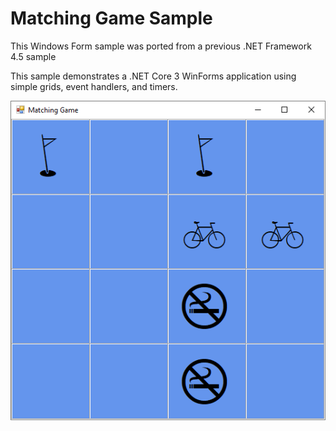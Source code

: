 # Matching Game Sample

This Windows Form sample was ported from a previous .NET Framework 4.5 sample

This sample demonstrates a .NET Core 3 WinForms application using simple grids, event handlers, and timers.

![Screenshot](images/screenshot.png)
